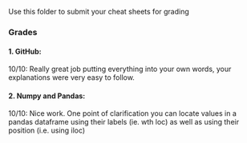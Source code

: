 Use this folder to submit your cheat sheets for grading


### Grades
#### 1. GitHub: 
10/10: Really great job putting everything into your own words, your explanations were very easy to follow. 

#### 2. Numpy and Pandas: 
10/10: Nice work.  One point of clarification you can locate values in a pandas dataframe using their labels (ie. wth loc) as well as using their position (i.e. using iloc)